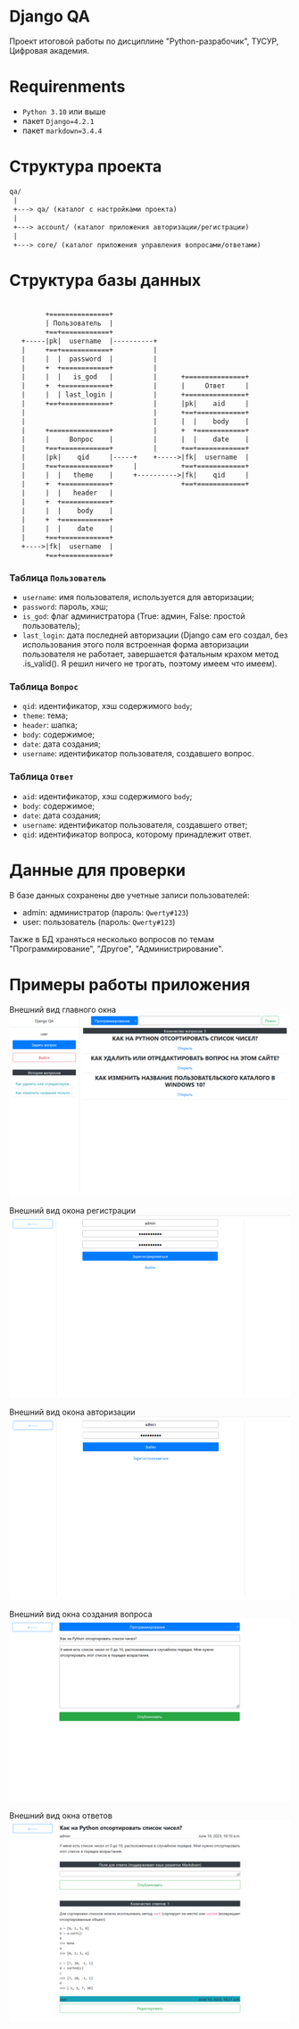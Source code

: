 # Django QA

Проект итоговой работы по дисциплине "Python-разрабочик", ТУСУР, Цифровая академия.
<!---->

# Requirenments

- `Python 3.10` или выше
- пакет `Django=4.2.1`
- пакет `markdown=3.4.4`
<!---->

# Структура проекта

```
qa/
 |
 +---> qa/ (каталог с настройками проекта)
 | 
 +---> account/ (каталог приложения авторизации/регистрации)
 |
 +---> core/ (каталог приложения управления вопросами/ответами)
```
<!---->

# Структура базы данных

```

         +===============+
         | Пользователь  |
         +==+============+
   +-----|pk|  username  |----------+
   |     +==+============+          |
   |     |  |  password  |          |
   |     +  +============+          |
   |     |  |   is_god   |          |      +===============+
   |     +  +============+          |      |     Ответ     |
   |     |  | last_login |          |      +===============+
   |     +==+============+          |      |pk|    aid     |
   |                                |      +==+============+
   |                                |      |  |    body    |
   |     +===============+          |      +  +============+
   |     |     Вопрос    |          |      |  |    date    |
   |     +==+============+          |      +==+============+
   |     |pk|    qid     |-----+    +----->|fk|  username  |
   |     +==+============+     |           +==+============+
   |     |  |   theme    |     +---------->|fk|    qid     |
   |     +  +============+                 +==+============+     
   |     |  |   header   |     
   |     +  +============+     
   |     |  |    body    |     
   |     +  +============+     
   |     |  |    date    |     
   |     +==+============+     
   +---->|fk|  username  |     
         +==+============+     

```
<!---->
### Таблица `Пользователь`

- `username`: имя пользователя, используется для авторизации;
- `password`: пароль, хэш;
- `is_god`: флаг администратора (True: админ, False: простой пользователь);
- `last_login`: дата последней авторизации (Django сам его создал, без использования этого
    поля встроенная форма авторизации пользователя не работает, завершается фатальным крахом
    метод .is_valid(). Я решил ничего не трогать, поэтому имеем что имеем).
<!---->

### Таблица `Вопрос`

- `qid`: идентификатор, хэш содержимого `body`;
- `theme`: тема;
- `header`: шапка;
- `body`: содержимое;
- `date`: дата создания;
- `username`: идентификатор пользователя, создавшего вопрос.
<!---->

### Таблица `Ответ`

- `aid`: идентификатор, хэш содержимого `body`;
- `body`: содержимое;
- `date`: дата создания;
- `username`: идентификатор пользователя, создавшего ответ;
- `qid`: идентификатор вопроса, которому принадлежит ответ.
<!---->

# Данные для проверки

В базе данных сохранены две учетные записи пользователей:
- admin: администратор (пароль: `Qwerty#123`)
- user: пользователь (пароль: `Qwerty#123`)
<!---->
Также в БД храняться несколько вопросов по темам "Программирование", "Другое", "Администрирование".
<!---->

# Примеры работы приложения

Внешний вид главного окна
![mainpage](https://github.com/internetProhozhij/django_qa/blob/master/screenshots/main.png)

Внешний вид окона регистрации 
![regpage](https://github.com/internetProhozhij/django_qa/blob/master/screenshots/reg.png)

Внешний вид окона авторизации
![authpage](https://github.com/internetProhozhij/django_qa/blob/master/screenshots/auth.png)

Внешний вид окна создания вопроса
![questionpage](https://github.com/internetProhozhij/django_qa/blob/master/screenshots/question.png)

Внешний вид окна ответов
![answerpage](https://github.com/internetProhozhij/django_qa/blob/master/screenshots/answer.png)
